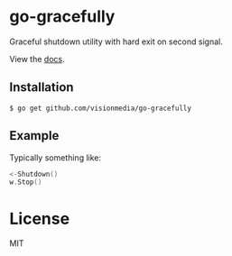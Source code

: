 
# go-gracefully

 Graceful shutdown utility with hard exit on second signal.

 View the [docs](http://godoc.org/github.com/visionmedia/go-gracefully).

## Installation

```
$ go get github.com/visionmedia/go-gracefully
```

## Example

  Typically something like:

```go
<-Shutdown()
w.Stop()
```

# License

 MIT